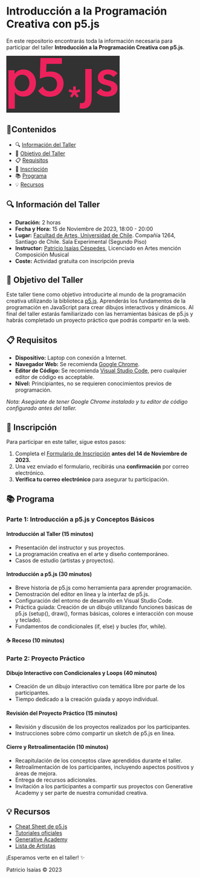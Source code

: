 # Introducción a la Programación Creativa con p5.js

En este repositorio encontrarás toda la información necesaria para participar del taller **Introducción a la Programación Creativa con p5.js**.

<img src="recursos/p5js-logo.png" alt="p5.js Logo" title="p5.js" width="300"/>

## 📜Contenidos

- 🔍 [Información del Taller](#🔍-información-del-taller)
- 🎯 [Objetivo del Taller](#🎯-objetivo-del-taller)
- 📋 [Requisitos](#📋-requisitos)
- 📝 [Inscripción](#📝-inscripción)
- 📚 [Programa](#📚-programa)
- 💡 [Recursos](#💡-recursos)

## 🔍 Información del Taller

- **Duración:** 2 horas
- **Fecha y Hora:** 15 de Noviembre de 2023, 18:00 - 20:00
- **Lugar:** [Facultad de Artes, Universidad de Chile](https://maps.app.goo.gl/jWLTspcBS5QZggna6). Compañía 1264, Santiago de Chile. Sala Experimental (Segundo Piso)
- **Instructor:** [Patricio Isaías Céspedes](https://patricio-isaias.super.site/), Licenciado en Artes mención Composición Musical
- **Coste:** Actividad gratuita con inscripción previa

## 🎯 Objetivo del Taller

Este taller tiene como objetivo introducirte al mundo de la programación creativa utilizando la biblioteca [p5.js](https://p5js.org/es/). Aprenderás los fundamentos de la programación en JavaScript para crear dibujos interactivos y dinámicos. Al final del taller estarás familiarizado con las herramientas básicas de p5.js y habrás completado un proyecto práctico que podrás compartir en la web.

## 📋 Requisitos

- **Dispositivo:** Laptop con conexión a Internet.
- **Navegador Web:** Se recomienda [Google Chrome](https://www.google.com/intl/es_es/chrome/).
- **Editor de Código:** Se recomienda [Visual Studio Code](https://code.visualstudio.com/), pero cualquier editor de código es acceptable.
- **Nivel:** Principiantes, no se requieren conocimientos previos de programación.

_Nota: Asegúrate de tener Google Chrome instalado y tu editor de código configurado antes del taller._

## 📝 Inscripción

Para participar en este taller, sigue estos pasos:

1. Completa el [Formulario de Inscripción]() **antes del 14 de Noviembre de 2023.**
2. Una vez enviado el formulario, recibirás una **confirmación** por correo electrónico.
3. **Verifica tu correo electrónico** para asegurar tu participación.

## 📚 Programa

### Parte 1: Introducción a p5.js y Conceptos Básicos

#### Introducción al Taller (15 minutos)

- Presentación del instructor y sus proyectos.
- La programación creativa en el arte y diseño contemporáneo.
- Casos de estudio (artistas y proyectos).

#### Introducción a p5.js (30 minutos)

- Breve historia de p5.js como herramienta para aprender programación.
- Demostración del editor en línea y la interfaz de p5.js.
- Configuración del entorno de desarrollo en Visual Studio Code.
- Práctica guiada: Creación de un dibujo utilizando funciones básicas de p5.js (setup(), draw(), formas básicas, colores e interacción con mouse y teclado).
- Fundamentos de condicionales (if, else) y bucles (for, while).

#### ☕ Receso (10 minutos)

### Parte 2: Proyecto Práctico

#### Dibujo Interactivo con Condicionales y Loops (40 minutos)

- Creación de un dibujo interactivo con temática libre por parte de los participantes.
- Tiempo dedicado a la creación guiada y apoyo individual.

#### Revisión del Proyecto Práctico (15 minutos)

- Revisión y discusión de los proyectos realizados por los participantes.
- Instrucciones sobre cómo compartir un sketch de p5.js en línea.

#### Cierre y Retroalimentación (10 minutos)

- Recapitulación de los conceptos clave aprendidos durante el taller.
- Retroalimentación de los participantes, incluyendo aspectos positivos y áreas de mejora.
- Entrega de recursos adicionales.
- Invitación a los participantes a compartir sus proyectos con Generative Academy y ser parte de nuestra comunidad creativa.

## 💡 Recursos

- [Cheat Sheet de p5.js](/recursos/p5js-cheatsheet.png)
- [Tutoriales oficiales](https://p5js.org/es/learn/)
- [Generative Academy](https://www.instagram.com/generative.academy/)
- [Lista de Artistas]()

¡Esperamos verte en el taller! ✨

Patricio Isaías © 2023
